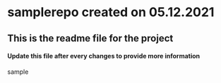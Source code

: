 # samplerepo created on 05.12.2021

## This is the readme file for the project
#### Update this file after every changes to provide more information
sample
